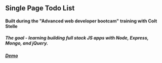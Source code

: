 ## Single Page Todo List
#### Built during the "Advanced web developer bootcam" training with Colt Stelle
##### The goal - learning building full stack JS apps with Node, Express, Mongo, and jQuery.
##### [Demo](https://)




